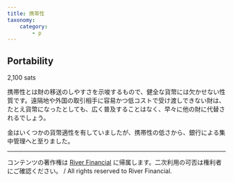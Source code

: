 ```yaml
---
title: 携帯性
taxonomy:
    category:
        - p
---
```


## Portability
2,100 sats

携帯性とは財の移送のしやすさを示唆するもので、健全な貨幣には欠かせない性質です。遠隔地や外国の取引相手に容易かつ低コストで受け渡しできない財は、たとえ貨幣になったとしても、広く普及することはなく、早々に他の財に代替されるでしょう。

金はいくつかの貨幣適性を有していましたが、携帯性の低さから、銀行による集中管理へと至りました。

---
コンテンツの著作権は [River Financial](https://river.com/) に帰属します。二次利用の可否は権利者にご確認ください。 / All rights reserved to River Financial.

